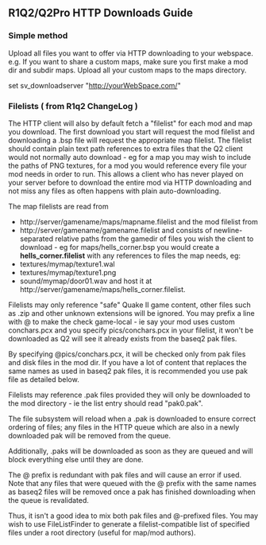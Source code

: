## R1Q2/Q2Pro HTTP Downloads Guide

### Simple method

Upload all files you want to offer via HTTP downloading to your webspace.
e.g. If you want to share a custom maps, make sure you first make a mod dir and subdir maps. Upload all your custom maps to the maps directory.

set sv_downloadserver "http://yourWebSpace.com/"

### Filelists ( from R1q2 ChangeLog )

The HTTP client will also by default fetch a "filelist" for each mod and map you download. The first download you start will request the mod filelist and downloading a .bsp file will request the appropriate map filelist. The filelist should contain plain text path references to extra files that the Q2 client would not normally auto download - eg for a map you may wish to include the paths of PNG textures, for a mod you would reference every file your mod needs in order to run. This allows a client who has never played on your server before to download the entire mod via HTTP downloading and not miss any files as often happens with plain auto-downloading. 

The map filelists are read from 
- http://server/gamename/maps/mapname.filelist 
and the mod filelist from 
- http://server/gamename/gamename.filelist
and consists of newline-separated relative paths from the gamedir of files you wish the client to download - eg for maps/hells_corner.bsp you would create a **hells_corner.filelist** with any references to files the map needs, eg:
- textures/mymap/texture1.wal
- textures/mymap/texture1.png
- sound/mymap/door01.wav
and host it at http://server/gamename/maps/hells_corner.filelist. 

Filelists may only reference "safe" Quake II game content, other files such as .zip and other unknown extensions will be ignored. You may prefix a line with @ to make the check game-local - ie say your mod uses custom conchars.pcx and you specify pics/conchars.pcx in your filelist, it won't be downloaded as Q2 will see it already exists from the baseq2 pak files.

By specifying @pics/conchars.pcx, it will be checked only from pak files and disk files in the mod dir. If you have a lot of content that replaces the same names as used in baseq2 pak files, it is recommended you use pak file as detailed below.

Filelists may reference .pak files provided they will only be downloaded to the mod directory - ie the list entry should read "pak0.pak".

The file subsystem will reload when a .pak is downloaded to ensure correct ordering of files; any files in the HTTP queue which are also in a newly downloaded pak will be removed from the queue. 

Additionally, .paks will be downloaded as soon as they are queued and will block everything else until they are done. 

The @ prefix is redundant with pak files and will cause an error if used. Note that any files that were queued with the @ prefix with the same names as baseq2 files will be removed once a pak has finished downloading when the queue is revalidated. 

Thus, it isn't a good idea to mix both pak files and @-prefixed files. You may wish to use FileListFinder to generate a filelist-compatible list of specified files under a root directory (useful for map/mod authors).